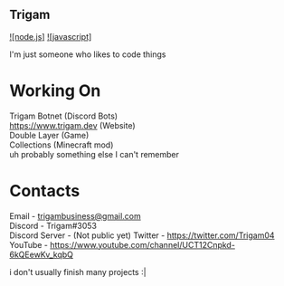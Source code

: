 ## Trigam

[![node.js]](https://nodejs.org/)
[![javascript]](https://en.wikipedia.org/wiki/JavaScript)

I'm just someone who likes to code things

# Working On
Trigam Botnet (Discord Bots)  
https://www.trigam.dev (Website)  
Double Layer (Game)  
Collections (Minecraft mod)  
uh probably something else I can't remember

# Contacts
Email - trigambusiness@gmail.com  
Discord - Trigam#3053  
Discord Server - (Not public yet) 
Twitter - https://twitter.com/Trigam04  
YouTube - https://www.youtube.com/channel/UCT12Cnpkd-6kQEewKv_kqbQ 

i don't usually finish many projects :|
